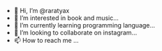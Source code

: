 - 👋 Hi, I’m @raratyax
- 👀 I’m interested in book and music...
- 🌱 I’m currently learning programming language...
- 💞️ I’m looking to collaborate on instagram...
- 📫 How to reach me ...

<!---
raratyax/raratyax is a ✨ special ✨ repository because its `README.md` (this file) appears on your GitHub profile.
You can click the Preview link to take a look at your changes.
--->
